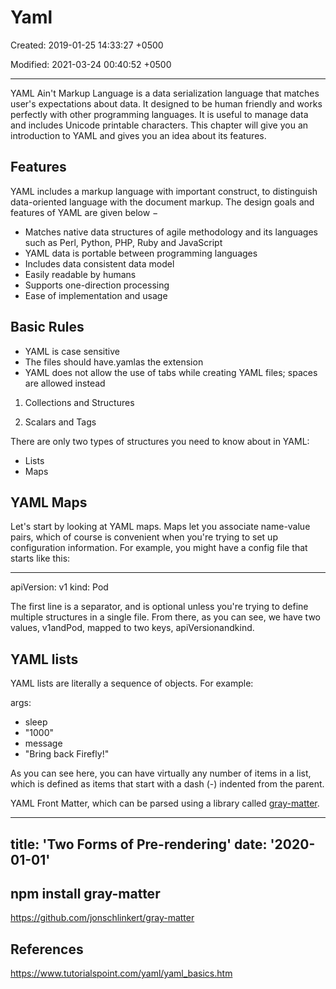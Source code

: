 # Yaml

Created: 2019-01-25 14:33:27 +0500

Modified: 2021-03-24 00:40:52 +0500

---

YAML Ain't Markup Language is a data serialization language that matches user's expectations about data. It designed to be human friendly and works perfectly with other programming languages. It is useful to manage data and includes Unicode printable characters. This chapter will give you an introduction to YAML and gives you an idea about its features.

## Features

YAML includes a markup language with important construct, to distinguish data-oriented language with the document markup. The design goals and features of YAML are given below −

- Matches native data structures of agile methodology and its languages such as Perl, Python, PHP, Ruby and JavaScript
- YAML data is portable between programming languages
- Includes data consistent data model
- Easily readable by humans
- Supports one-direction processing
- Ease of implementation and usage

## Basic Rules

- YAML is case sensitive
- The files should have.yamlas the extension
- YAML does not allow the use of tabs while creating YAML files; spaces are allowed instead

1. Collections and Structures

2. Scalars and Tags

There are only two types of structures you need to know about in YAML:

- Lists
- Maps

## YAML Maps

Let's start by looking at YAML maps. Maps let you associate name-value pairs, which of course is convenient when you're trying to set up configuration information. For example, you might have a config file that starts like this:

---
apiVersion: v1
kind: Pod

The first line is a separator, and is optional unless you're trying to define multiple structures in a single file. From there, as you can see, we have two values, v1andPod, mapped to two keys, apiVersionandkind.

## YAML lists

YAML lists are literally a sequence of objects. For example:

args:

- sleep
- "1000"
- message
- "Bring back Firefly!"

As you can see here, you can have virtually any number of items in a list, which is defined as items that start with a dash (-) indented from the parent.

YAML Front Matter, which can be parsed using a library called [gray-matter](https://github.com/jonschlinkert/gray-matter).

---

title: 'Two Forms of Pre-rendering'
date: '2020-01-01'
---

## npm install gray-matter

<https://github.com/jonschlinkert/gray-matter>

## References

<https://www.tutorialspoint.com/yaml/yaml_basics.htm>
